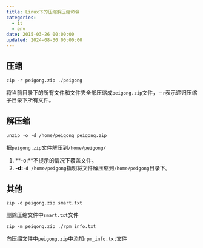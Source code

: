 ```yaml
---
title: Linux下的压缩解压缩命令
categories:
  - it
  - env
date: 2015-03-26 00:00:00
updated: 2024-08-30 00:00:00
---
```


## 压缩 ##

	zip -r peigong.zip ./peigong

将当前目录下的所有文件和文件夹全部压缩成`peigong.zip`文件，`－r`表示递归压缩子目录下所有文件。

## 解压缩 ##

	unzip -o -d /home/peigong peigong.zip

把`peigong.zip`文件解压到`/home/peigong/`

1. **-o:**不提示的情况下覆盖文件。
2. **-d:**`-d /home/peigong`指明将文件解压缩到`/home/peigong`目录下。

## 其他 ##

	zip -d peigong.zip smart.txt

删除压缩文件中`smart.txt`文件

	zip -m peigong.zip ./rpm_info.txt

向压缩文件中`peigong.zip`中添加`rpm_info.txt`文件

